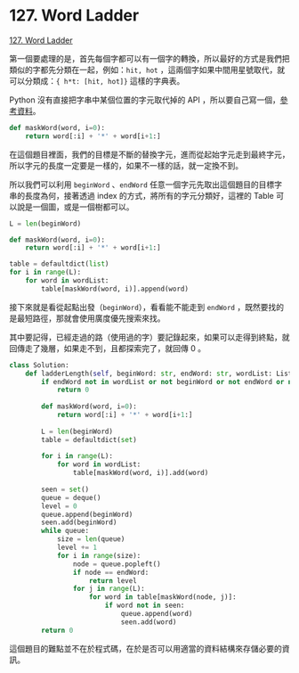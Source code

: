 # 127. Word Ladder

[127. Word Ladder](https://leetcode.com/problems/word-ladder/)

第一個要處理的是，首先每個字都可以有一個字的轉換，所以最好的方式是我們把類似的字都先分類在一起，例如：`hit, hot` ，這兩個字如果中間用星號取代，就可以分類成：`{ h*t: [hit, hot]}` 這樣的字典表。

Python 沒有直接把字串中某個位置的字元取代掉的 API ，所以要自己寫一個，[參考資料](https://stackoverflow.com/a/41752999/1278390)。

```python
def maskWord(word, i=0):
    return word[:i] + '*' + word[i+1:]
```

在這個題目裡面，我們的目標是不斷的替換字元，進而從起始字元走到最終字元，所以字元的長度一定要是一樣的，如果不一樣的話，就一定換不到。

所以我們可以利用 `beginWord` 、`endWord` 任意一個字元先取出這個題目的目標字串的長度為何，接著透過 index 的方式，將所有的字元分類好，這裡的 Table 可以說是一個圖，或是一個樹都可以。

```python
L = len(beginWord)

def maskWord(word, i=0):
    return word[:i] + '*' + word[i+1:]

table = defaultdict(list)
for i in range(L):
    for word in wordList:
        table[maskWord(word, i)].append(word)
```

接下來就是看從起點出發（`beginWord`），看看能不能走到 `endWord` ，既然要找的是最短路徑，那就會使用廣度優先搜索來找。

其中要記得，已經走過的路（使用過的字）要記錄起來，如果可以走得到終點，就回傳走了幾層，如果走不到，且都探索完了，就回傳 0 。

```python
class Solution:
    def ladderLength(self, beginWord: str, endWord: str, wordList: List[str]) -> int:
        if endWord not in wordList or not beginWord or not endWord or not wordList:
            return 0
        
        def maskWord(word, i=0):
            return word[:i] + '*' + word[i+1:]
        
        L = len(beginWord)
        table = defaultdict(set)
        
        for i in range(L):
            for word in wordList:
                table[maskWord(word, i)].add(word)
        
        seen = set()
        queue = deque()
        level = 0
        queue.append(beginWord)
        seen.add(beginWord)
        while queue:
            size = len(queue)
            level += 1
            for i in range(size):
                node = queue.popleft()
                if node == endWord:
                    return level
                for j in range(L):
                    for word in table[maskWord(node, j)]:
                        if word not in seen:
                            queue.append(word)
                            seen.add(word)
        return 0
```

這個題目的難點並不在於程式碼，在於是否可以用適當的資料結構來存儲必要的資訊。

